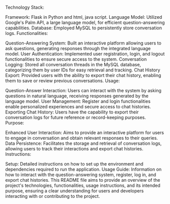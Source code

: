 Technology Stack:

Framework: Flask in Python and html, java script.
Language Model: Utilized Google's Palm API, a large language model, for efficient question-answering capabilities.
Database: Employed MySQL to persistently store conversation logs.
Functionalities:

Question-Answering System: Built an interactive platform allowing users to ask questions, generating responses through the integrated language model.
User Authentication: Implemented user registration, login, and logout functionalities to ensure secure access to the system.
Conversation Logging: Stored all conversation threads in the MySQL database, categorizing them by user IDs for easy retrieval and tracking.
Chat History Export: Provided users with the ability to export their chat history, enabling them to save or review previous conversations.
Usage:

Question-Answer Interaction: Users can interact with the system by asking questions in natural language, receiving responses generated by the language model.
User Management: Register and login functionalities enable personalized experiences and secure access to chat histories.
Exporting Chat History: Users have the capability to export their conversation logs for future reference or record-keeping purposes.
Purpose:

Enhanced User Interaction: Aims to provide an interactive platform for users to engage in conversation and obtain relevant responses to their queries.
Data Persistence: Facilitates the storage and retrieval of conversation logs, allowing users to track their interactions and export chat histories.
Instructions:

Setup: Detailed instructions on how to set up the environment and dependencies required to run the application.
Usage Guide: Information on how to interact with the question-answering system, register, log in, and export chat histories.
This README file aims to provide an overview of the project's technologies, functionalities, usage instructions, and its intended purpose, ensuring a clear understanding for users and developers interacting with or contributing to the project.
